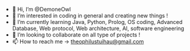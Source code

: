 - 👋 Hi, I’m @DemoneOwl
- 👀 I’m interested in coding in general and creating new things !
- 🌱 I’m currently learning Java, Python, Prolog, OS coding, Advanced Database, Web protocol, Web architecture, AI, software engineering 
- 💞️ I’m looking to collaborate on all type of projects ! 
- 📫 How to reach me -> theophilustuihau@gmail.com

<!---
DemoneOwl/DemoneOwl is a ✨ special ✨ repository because its `README.md` (this file) appears on your GitHub profile.
You can click the Preview link to take a look at your changes.
--->
